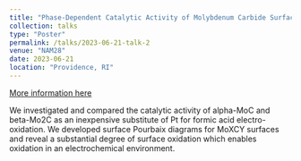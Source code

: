 ```yaml
---
title: "Phase-Dependent Catalytic Activity of Molybdenum Carbide Surfaces for Formic Acid Electro-Oxidation"
collection: talks
type: "Poster"
permalink: /talks/2023-06-21-talk-2
venue: "NAM28"
date: 2023-06-21
location: "Providence, RI"
---
```


[More information here](https://nam.confex.com/nam/2023/meetingapp.cgi/Paper/31817)

We investigated and compared the catalytic activity of alpha-MoC and beta-Mo2C as an inexpensive substitute of Pt for formic acid electro-oxidation. We developed surface Pourbaix diagrams for MoXCY surfaces and reveal a substantial degree of surface oxidation which enables oxidation in an electrochemical environment.
